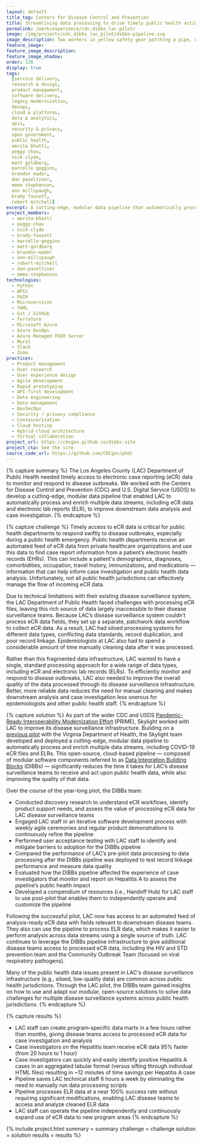 ```yaml
---
layout: default
title_tag: Centers for Disease Control and Prevention
title: Streamlining data processing to drive timely public health action
permalink: /work/experience/cdc-dibbs-lac-pilot/
image: /img/projects/cdc_dibbs_lac_pilot/dibbs-pipeline.svg
image_description: Two workers in yellow safety gear patching a pipe, which is connected to a computer atop a desk. A person is working at the computer.
feature_image:
feature_image_description:
feature_image_shadow:
order: 130
display: true
tags:
  [service delivery,
  research & design,
  product management,
  software delivery,
  legacy modernization,
  devops,
  cloud & platforms,
  data & analytics,
  apis,
  security & privacy,
  open government,
  public health,
  amrita bhatti,
  peggy chau,
  nick clyde,
  matt goldberg,
  marcelle goggins,
  brandon mader,
  dan paseltiner,
  emma stephenson,
  ann millspaugh,
  brady fausett,
  robert mitchell]
excerpt: A cutting-edge, modular data pipeline that automatically processes and enriches multiple data streams, including electronic case reporting (eCR) data and electronic lab reports (ELR), to improve data quality, disease monitoring, and case investigation.
project_members:
  - amrita-bhatti
  - peggy-chau
  - nick-clyde
  - brady-fausett
  - marcelle-goggins
  - matt-goldberg
  - brandon-mader
  - ann-millspaugh
  - robert-mitchell
  - dan-paseltiner
  - emma-stephenson
technologies:
  - Python
  - APIs
  - FHIR
  - Microservices
  - YAML
  - Git / GitHub
  - Terraform
  - Microsoft Azure
  - Azure DevOps
  - Azure Managed FHIR Server
  - Mural
  - Slack
  - Zoom
practices:
  - Product management
  - User research
  - User experience design
  - Agile development
  - Rapid prototyping
  - API-first development
  - Data engineering
  - Data management
  - DevSecOps
  - Security / privacy compliance
  - Containerization
  - Cloud hosting
  - Hybrid-cloud architecture
  - Virtual collaboration
project_url: https://cdcgov.github.io/dibbs-site
project_cta: See the site
source_code_url: https://github.com/CDCgov/phdi
---
```


{% capture summary %}
The Los Angeles County (LAC) Department of Public Health needed timely access to electronic case reporting (eCR) data to monitor and respond to disease outbreaks. We worked with the Centers for Disease Control and Prevention (CDC) and U.S. Digital Service (USDS) to develop a cutting-edge, modular data pipeline that enabled LAC to automatically process and enrich multiple data streams, including eCR data and electronic lab reports (ELR), to improve downstream data analysis and case investigation.
{% endcapture %}

{% capture challenge %}
Timely access to eCR data is critical for public health departments to respond swiftly to disease outbreaks, especially during a public health emergency.
Public health departments receive an automated feed of eCR data from private healthcare organizations and use this data to find case report information from a patient’s electronic health records (EHRs).
This can include a patient's demographics, diagnoses, comorbidities, occupation, travel history, immunizations, and medications — information that can help inform case investigation and public health data analysis.
Unfortunately, not all public health jurisdictions can effectively manage the flow of incoming eCR data.

Due to technical limitations with their existing disease surveillance system, the LAC Department of Public Health faced challenges with processing eCR files, leaving this rich source of data largely inaccessible to their disease surveillance teams.
Because LAC’s disease surveillance system couldn’t process eCR data fields, they set up a separate, patchwork data workflow to collect eCR data. As a result, LAC had siloed processing systems for different data types, conflicting data standards, record duplication, and poor record linkage.
Epidemiologists at LAC also had to spend a considerable amount of time manually cleaning data after it was processed.

Rather than this fragmented data infrastructure, LAC wanted to have a single, standard processing approach for a wide range of data types, including eCR and electronic lab records (ELRs).
To efficiently monitor and respond to disease outbreaks, LAC also needed to improve the overall quality of the data processed through its disease surveillance infrastructure.
Better, more reliable data reduces the need for manual cleaning and makes downstream analysis and case investigation less onerous for epidemiologists and other public health staff.
{% endcapture %}

{% capture solution %}
As part of the wider CDC and USDS [Pandemic-Ready Interoperability Modernization Effort](https://www.cdc.gov/surveillance/data-modernization/partnerships/usds_innovation.html) (PRIME),
Skylight worked with LAC to improve its disease surveillance infrastructure. Building on a [previous pilot](/work/experience/cdc-dibbs-vdh-pilot/) with the Virginia Department of Health, the Skylight team developed and deployed a cutting-edge, modular data pipeline to automatically process and enrich multiple data streams, including COVID-19 eCR files and ELRs. This open-source, cloud-based pipeline — composed of modular software components referred to as [Data Integration Building Blocks](/work/experience/cdc-dibbs/) (DIBBs) —  significantly reduces the time it takes for LAC’s disease surveillance teams to receive and act upon public health data, while also improving the quality of that data.

Over the course of the year-long pilot, the DIBBs team:

- Conducted discovery research to understand eCR workflows, identify product support needs, and assess the value of processing eCR data for LAC disease surveillance teams
- Engaged LAC staff in an iterative software development process with weekly agile ceremonies and regular product demonstrations to continuously refine the pipeline
- Performed user acceptance testing with LAC staff to identify and mitigate barriers to adoption for the DIBBs pipeline
- Compared the performance of LAC’s pre-pilot data processing to data processing after the DIBBs pipeline was deployed to test record linkage performance and measure data quality
- Evaluated how the DIBBs pipeline affected the experience of case investigators that monitor and report on Hepatitis A to assess the pipeline’s public health impact
- Developed a compendium of resources (i.e., Handoff Hub) for LAC staff to use post-pilot that enables them to independently operate and customize the pipeline

Following the successful pilot, LAC now has access to an automated feed of analysis-ready eCR data with fields relevant to downstream disease teams. They also can use the pipeline to
process ELR data, which makes it easier to perform analysis across data streams using a single source of truth. LAC continues to leverage the DIBBs pipeline infrastructure to give
additional disease teams access to processed eCR data, including the HIV and STD prevention team and the Community Outbreak Team (focused on viral respiratory pathogens).

Many of the public health data issues present in LAC's disease surveillance infrastructure (e.g., siloed, low-quality data) are common across public health jurisdictions.
Through the LAC pilot, the DIBBs team gained insights on how to use and adapt our modular, open-source solutions to solve data challenges for multiple disease surveillance systems across public health jurisdictions.
{% endcapture %}

{% capture results %}
- LAC staff can create program-specific data marts in a few hours rather than months, giving disease teams access to processed eCR data for case investigation and analysis
- Case investigators on the Hepatitis team receive eCR data 95% faster (from 20 hours to 1 hour)
- Case investigators can quickly and easily identify positive Hepatitis A cases in an aggregated tabular format (versus sifting through individual HTML files) resulting in ~12 minutes of time savings per Hepatitis A case
- Pipeline saves LAC technical staff 6 hours a week by eliminating the need to manually run data processing scripts
- Pipeline processes ELR data at a near 100% success rate without requiring significant modifications, enabling LAC disease teams to access and analyze cleaned ELR data
- LAC staff can operate the pipeline independently and continuously expand use of eCR data to new program areas
{% endcapture %}

{% include project.html
  summary = summary
  challenge = challenge
  solution = solution
  results = results
%}

